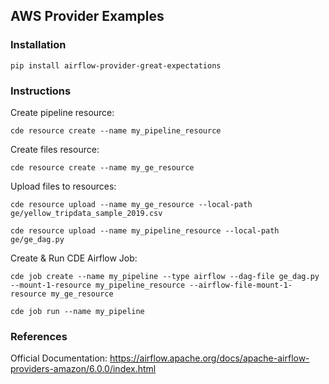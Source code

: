 ## AWS Provider Examples

### Installation

```
pip install airflow-provider-great-expectations
```

### Instructions

Create pipeline resource:

```
cde resource create --name my_pipeline_resource   
```

Create files resource:

```
cde resource create --name my_ge_resource
```

Upload files to resources:

```
cde resource upload --name my_ge_resource --local-path ge/yellow_tripdata_sample_2019.csv

cde resource upload --name my_pipeline_resource --local-path ge/ge_dag.py
```

Create & Run CDE Airflow Job:

```
cde job create --name my_pipeline --type airflow --dag-file ge_dag.py --mount-1-resource my_pipeline_resource --airflow-file-mount-1-resource my_ge_resource

cde job run --name my_pipeline
```


### References

Official Documentation: https://airflow.apache.org/docs/apache-airflow-providers-amazon/6.0.0/index.html
